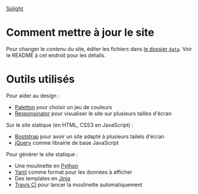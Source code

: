 [Splight](http://splight.fr)

Comment mettre à jour le site
=============================

Pour changer le *contenu* du site, éditer les fichiers dans [le dossier `data`](data).
Voir le README à cet endroit pour les détails.

Outils utilisés
===============

Pour aider au design :

- [Paletton](http://paletton.com) pour choisir un jeu de couleurs
- [Responsinator](http://www.responsinator.com/?url=http%3A%2F%2Fsplight.fr) pour visualiser le site sur plusieurs tailles d'écran

Sur le site statique (en HTML, CSS3 en JavaScript) :

- [Bootstrap](http://getbootstrap.com) pour avoir un site adapté à plusieurs tailels d'écran
- [jQuery](http://jquery.com) comme librairie de base JavaScript

Pour générer le site statique :

- Une moulinette en [Python](http://python.org)
- [Yaml](https://en.wikipedia.org/wiki/YAML) comme format pour les données à afficher
- Des templates en [Jinja](http://jinja.pocoo.org)
- [Travis CI](https://travis-ci.org/jacquev6/splight.fr) pour lancer la moulinette automatiquement
